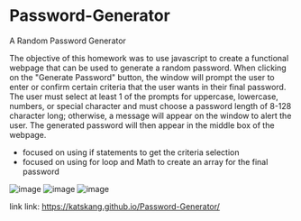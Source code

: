 # Password-Generator
A Random Password Generator

The objective of this homework was to use javascript to create a functional webpage that can be used to generate a random password. When clicking on the "Generate Password" button, the window will prompt the user to enter or confirm certain criteria that the user wants in their final password. The user must select at least 1 of the prompts for uppercase, lowercase, numbers, or special character and must choose a password length of 8-128 character long; otherwise, a message will appear on the window to alert the user. The generated password will then appear in the middle box of the webpage.

- focused on using if statements to get the criteria selection
- focused on using for loop and Math to create an array for the final password

![image](https://user-images.githubusercontent.com/105574653/181167862-c68403c7-4c78-4a24-9b00-f2ea1ff5bdec.png)
![image](https://user-images.githubusercontent.com/105574653/181167901-9ce8535d-50b0-4e6b-bcab-93505c287b39.png)
![image](https://user-images.githubusercontent.com/105574653/181167920-00956dde-f196-412c-9dd6-8903e15ad549.png)

link link: https://katskang.github.io/Password-Generator/
